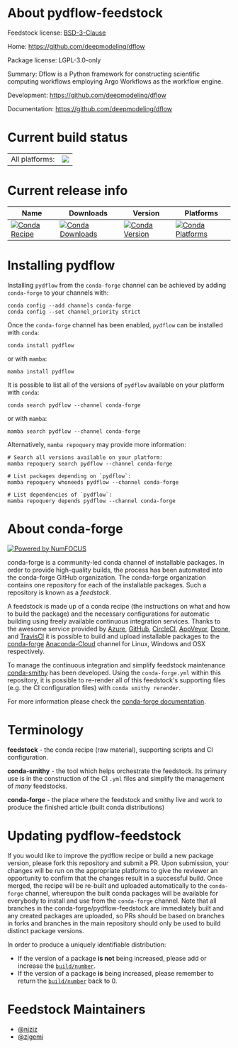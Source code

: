 About pydflow-feedstock
=======================

Feedstock license: [BSD-3-Clause](https://github.com/conda-forge/pydflow-feedstock/blob/main/LICENSE.txt)

Home: https://github.com/deepmodeling/dflow

Package license: LGPL-3.0-only

Summary: Dflow is a Python framework for constructing scientific computing workflows employing Argo Workflows as the workflow engine.

Development: https://github.com/deepmodeling/dflow

Documentation: https://github.com/deepmodeling/dflow

Current build status
====================


<table><tr><td>All platforms:</td>
    <td>
      <a href="https://dev.azure.com/conda-forge/feedstock-builds/_build/latest?definitionId=20169&branchName=main">
        <img src="https://dev.azure.com/conda-forge/feedstock-builds/_apis/build/status/pydflow-feedstock?branchName=main">
      </a>
    </td>
  </tr>
</table>

Current release info
====================

| Name | Downloads | Version | Platforms |
| --- | --- | --- | --- |
| [![Conda Recipe](https://img.shields.io/badge/recipe-pydflow-green.svg)](https://anaconda.org/conda-forge/pydflow) | [![Conda Downloads](https://img.shields.io/conda/dn/conda-forge/pydflow.svg)](https://anaconda.org/conda-forge/pydflow) | [![Conda Version](https://img.shields.io/conda/vn/conda-forge/pydflow.svg)](https://anaconda.org/conda-forge/pydflow) | [![Conda Platforms](https://img.shields.io/conda/pn/conda-forge/pydflow.svg)](https://anaconda.org/conda-forge/pydflow) |

Installing pydflow
==================

Installing `pydflow` from the `conda-forge` channel can be achieved by adding `conda-forge` to your channels with:

```
conda config --add channels conda-forge
conda config --set channel_priority strict
```

Once the `conda-forge` channel has been enabled, `pydflow` can be installed with `conda`:

```
conda install pydflow
```

or with `mamba`:

```
mamba install pydflow
```

It is possible to list all of the versions of `pydflow` available on your platform with `conda`:

```
conda search pydflow --channel conda-forge
```

or with `mamba`:

```
mamba search pydflow --channel conda-forge
```

Alternatively, `mamba repoquery` may provide more information:

```
# Search all versions available on your platform:
mamba repoquery search pydflow --channel conda-forge

# List packages depending on `pydflow`:
mamba repoquery whoneeds pydflow --channel conda-forge

# List dependencies of `pydflow`:
mamba repoquery depends pydflow --channel conda-forge
```


About conda-forge
=================

[![Powered by
NumFOCUS](https://img.shields.io/badge/powered%20by-NumFOCUS-orange.svg?style=flat&colorA=E1523D&colorB=007D8A)](https://numfocus.org)

conda-forge is a community-led conda channel of installable packages.
In order to provide high-quality builds, the process has been automated into the
conda-forge GitHub organization. The conda-forge organization contains one repository
for each of the installable packages. Such a repository is known as a *feedstock*.

A feedstock is made up of a conda recipe (the instructions on what and how to build
the package) and the necessary configurations for automatic building using freely
available continuous integration services. Thanks to the awesome service provided by
[Azure](https://azure.microsoft.com/en-us/services/devops/), [GitHub](https://github.com/),
[CircleCI](https://circleci.com/), [AppVeyor](https://www.appveyor.com/),
[Drone](https://cloud.drone.io/welcome), and [TravisCI](https://travis-ci.com/)
it is possible to build and upload installable packages to the
[conda-forge](https://anaconda.org/conda-forge) [Anaconda-Cloud](https://anaconda.org/)
channel for Linux, Windows and OSX respectively.

To manage the continuous integration and simplify feedstock maintenance
[conda-smithy](https://github.com/conda-forge/conda-smithy) has been developed.
Using the ``conda-forge.yml`` within this repository, it is possible to re-render all of
this feedstock's supporting files (e.g. the CI configuration files) with ``conda smithy rerender``.

For more information please check the [conda-forge documentation](https://conda-forge.org/docs/).

Terminology
===========

**feedstock** - the conda recipe (raw material), supporting scripts and CI configuration.

**conda-smithy** - the tool which helps orchestrate the feedstock.
                   Its primary use is in the construction of the CI ``.yml`` files
                   and simplify the management of *many* feedstocks.

**conda-forge** - the place where the feedstock and smithy live and work to
                  produce the finished article (built conda distributions)


Updating pydflow-feedstock
==========================

If you would like to improve the pydflow recipe or build a new
package version, please fork this repository and submit a PR. Upon submission,
your changes will be run on the appropriate platforms to give the reviewer an
opportunity to confirm that the changes result in a successful build. Once
merged, the recipe will be re-built and uploaded automatically to the
`conda-forge` channel, whereupon the built conda packages will be available for
everybody to install and use from the `conda-forge` channel.
Note that all branches in the conda-forge/pydflow-feedstock are
immediately built and any created packages are uploaded, so PRs should be based
on branches in forks and branches in the main repository should only be used to
build distinct package versions.

In order to produce a uniquely identifiable distribution:
 * If the version of a package **is not** being increased, please add or increase
   the [``build/number``](https://docs.conda.io/projects/conda-build/en/latest/resources/define-metadata.html#build-number-and-string).
 * If the version of a package **is** being increased, please remember to return
   the [``build/number``](https://docs.conda.io/projects/conda-build/en/latest/resources/define-metadata.html#build-number-and-string)
   back to 0.

Feedstock Maintainers
=====================

* [@njzjz](https://github.com/njzjz/)
* [@zjgemi](https://github.com/zjgemi/)

